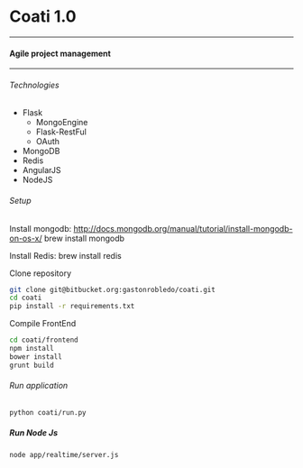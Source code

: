 # Coati 1.0
----
#### Agile project management
----
###### Technologies

- Flask
    - MongoEngine
    - Flask-RestFul
    - OAuth
- MongoDB
- Redis
- AngularJS
- NodeJS

###### Setup

Install mongodb:
http://docs.mongodb.org/manual/tutorial/install-mongodb-on-os-x/
brew install mongodb

Install Redis:
brew install redis

Clone repository
```sh
git clone git@bitbucket.org:gastonrobledo/coati.git
cd coati
pip install -r requirements.txt
```

Compile FrontEnd
```sh
cd coati/frontend
npm install
bower install
grunt build
```

###### Run application
```sh
python coati/run.py
```

##### Run Node Js
```sh
node app/realtime/server.js
```

